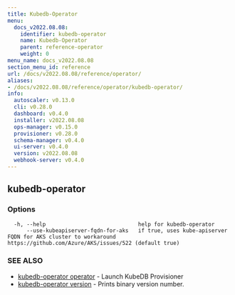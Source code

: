 ```yaml
---
title: Kubedb-Operator
menu:
  docs_v2022.08.08:
    identifier: kubedb-operator
    name: Kubedb-Operator
    parent: reference-operator
    weight: 0
menu_name: docs_v2022.08.08
section_menu_id: reference
url: /docs/v2022.08.08/reference/operator/
aliases:
- /docs/v2022.08.08/reference/operator/kubedb-operator/
info:
  autoscaler: v0.13.0
  cli: v0.28.0
  dashboard: v0.4.0
  installer: v2022.08.08
  ops-manager: v0.15.0
  provisioner: v0.28.0
  schema-manager: v0.4.0
  ui-server: v0.4.0
  version: v2022.08.08
  webhook-server: v0.4.0
---
```


## kubedb-operator



### Options

```
  -h, --help                             help for kubedb-operator
      --use-kubeapiserver-fqdn-for-aks   if true, uses kube-apiserver FQDN for AKS cluster to workaround https://github.com/Azure/AKS/issues/522 (default true)
```

### SEE ALSO

* [kubedb-operator operator](/docs/v2022.08.08/reference/operator/kubedb-operator_operator)	 - Launch KubeDB Provisioner
* [kubedb-operator version](/docs/v2022.08.08/reference/operator/kubedb-operator_version)	 - Prints binary version number.

